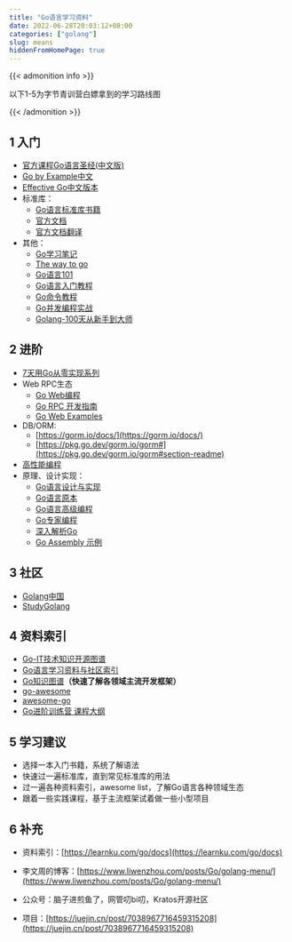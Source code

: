 ```yaml
---
title: "Go语言学习资料"
date: 2022-06-28T20:03:12+08:00
categories: ["golang"]
slug: means
hiddenFromHomePage: true
---
```


{{< admonition info >}}

以下1-5为字节青训营白嫖拿到的学习路线图

{{< /admonition >}}

## 1 入门

- [官方课程Go语言圣经(中文版)](https://books.studygolang.com/gopl-zh/)
- [Go by Example中文](https://books.studygolang.com/gobyexample/)
- [Effective Go中文版本](https://github.com/bingohuang/effective-go-zh-en)
- 标准库：
  - [Go语言标准库书籍](http://books.studygolang.com/The-Golang-Standard-Library-by-Example/)
  - [官方文档](https://pkg.go.dev/std)
  - [官方文档翻译](https://studygolang.com/pkgdoc)
- 其他：
  - [Go学习笔记](https://github.com/qyuhen/book)
  - [The way to go](https://github.com/unknwon/the-way-to-go_ZH_CN/blob/master/eBook/directory.md)
  - [Go语言101](https://gfw.go101.org/article/101.html)
  - [Go语言入门教程](http://c.biancheng.net/golang/)
  - [Go命令教程](https://github.com/hyper0x/go_command_tutorial)
  - [Go并发编程实战](https://m.ituring.com.cn/book/1525)
  - [Golang-100天从新手到大师](https://github.com/rubyhan1314/Golang-100-Days)

## 2 进阶

- [7天用Go从零实现系列](https://github.com/geektutu/7days-golang)
- Web RPC生态
  - [Go Web编程](https://learnku.com/docs/build-web-application-with-golang)
  - [Go RPC 开发指南](https://books.studygolang.com/go-rpc-programming-guide)
  - [Go Web Examples](https://github.com/gowebexamples/gowebexamples)
- DB/ORM:
  - [https://gorm.io/docs/](https://gorm.io/docs/)
  - [https://pkg.go.dev/gorm.io/gorm#](https://pkg.go.dev/gorm.io/gorm#section-readme)
- [高性能编程](https://github.com/geektutu/high-performance-go)
- 原理、设计实现：
  - [Go语言设计与实现](https://draveness.me/golang/)
  - [Go语言原本](https://golang.design/under-the-hood/)
  - [Go语言高级编程](https://books.studygolang.com/advanced-go-programming-book/)
  - [Go专家编程](https://github.com/RainbowMango/GoExpertProgramming)
  - [深入解析Go](https://tiancaiamao.gitbooks.io/go-internals/content/zh/index.html)
  - [Go Assembly 示例](https://colobu.com/goasm/)

## 3 社区

- [Golang中国](https://www.golangtc.com/)
- [StudyGolang](https://studygolang.com/)

## 4 资料索引

- [Go-IT技术知识开源图谱](https://codechina.gitcode.host/developer-roadmap/go/intro/junior/)
- [Go语言学习资料与社区索引](https://github.com/Unknwon/go-study-index)
- [Go知识图谱](https://www.processon.com/view/link/5a9ba4c8e4b0a9d22eb3bdf0)**（快速了解各领域主流开发框架）**
- [go-awesome](https://github.com/shockerli/go-awesome)
- [awesome-go](https://github.com/avelino/awesome-go)
- [Go进阶训练营 课程大纲](https://u.geekbang.org/subject/go/100060710)

## 5 学习建议

- 选择一本入门书籍，系统了解语法
- 快速过一遍标准库，直到常见标准库的用法
- 过一遍各种资料索引，awesome list，了解Go语言各种领域生态
- 跟着一些实践课程，基于主流框架试着做一些小型项目

## 6 补充

- 资料索引：[https://learnku.com/go/docs](https://learnku.com/go/docs)

- 李文周的博客：[https://www.liwenzhou.com/posts/Go/golang-menu/](https://www.liwenzhou.com/posts/Go/golang-menu/)

- 公众号：脑子进煎鱼了，网管叨bi叨，Kratos开源社区
- 项目：[https://juejin.cn/post/7038967716459315208](https://juejin.cn/post/7038967716459315208)

